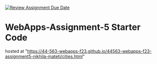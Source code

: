 [![Review Assignment Due Date](https://classroom.github.com/assets/deadline-readme-button-24ddc0f5d75046c5622901739e7c5dd533143b0c8e959d652212380cedb1ea36.svg)](https://classroom.github.com/a/7kKA03Up)
# WebApps-Assignment-5 Starter Code
hosted at "https://44-563-webapps-f23.github.io/44563-webapps-f23-assignment5-nikhila-mateti/cities.html"
